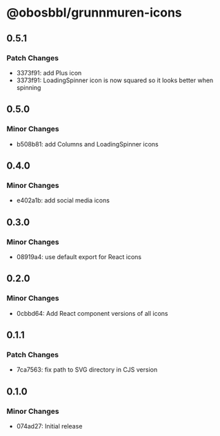 # @obosbbl/grunnmuren-icons

## 0.5.1

### Patch Changes

- 3373f91: add Plus icon
- 3373f91: LoadingSpinner icon is now squared so it looks better when spinning

## 0.5.0

### Minor Changes

- b508b81: add Columns and LoadingSpinner icons

## 0.4.0

### Minor Changes

- e402a1b: add social media icons

## 0.3.0

### Minor Changes

- 08919a4: use default export for React icons

## 0.2.0

### Minor Changes

- 0cbbd64: Add React component versions of all icons

## 0.1.1

### Patch Changes

- 7ca7563: fix path to SVG directory in CJS version

## 0.1.0

### Minor Changes

- 074ad27: Initial release
